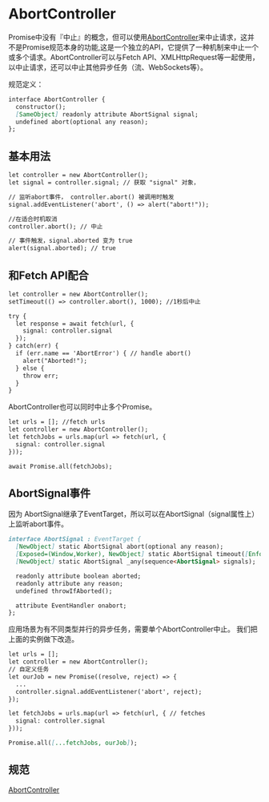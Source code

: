 # AbortController
Promise中没有『中止』的概念，但可以使用[AbortController](https://developer.mozilla.org/zh-CN/docs/Web/API/AbortController)来中止请求，这并不是Promise规范本身的功能,这是一个独立的API，它提供了一种机制来中止一个或多个请求。AbortController可以与Fetch API、XMLHttpRequest等一起使用，以中止请求，还可以中止其他异步任务（流、WebSockets等）。

规范定义：
```md
interface AbortController {
  constructor();
  [SameObject] readonly attribute AbortSignal signal;
  undefined abort(optional any reason);
};
```
## 基本用法
```md
let controller = new AbortController();
let signal = controller.signal; // 获取 "signal" 对象，

// 监听abort事件， controller.abort() 被调用时触发
signal.addEventListener('abort', () => alert("abort!"));

//在适合时机取消
controller.abort(); // 中止

// 事件触发，signal.aborted 变为 true
alert(signal.aborted); // true
```
## 和Fetch API配合
```md
let controller = new AbortController();
setTimeout(() => controller.abort(), 1000); //1秒后中止

try {
  let response = await fetch(url, {
    signal: controller.signal
  });
} catch(err) {
  if (err.name == 'AbortError') { // handle abort()
    alert("Aborted!");
  } else {
    throw err;
  }
}
```
AbortController也可以同时中止多个Promise。
```md
let urls = []; //fetch urls
let controller = new AbortController();
let fetchJobs = urls.map(url => fetch(url, {
  signal: controller.signal
}));

await Promise.all(fetchJobs);
```

## AbortSignal事件
因为 AbortSignal继承了EventTarget，所以可以在AbortSignal（signal属性上）上监听abort事件。

```md
interface AbortSignal : EventTarget {
  [NewObject] static AbortSignal abort(optional any reason);
  [Exposed=(Window,Worker), NewObject] static AbortSignal timeout([EnforceRange] unsigned long long milliseconds);
  [NewObject] static AbortSignal _any(sequence<AbortSignal> signals);

  readonly attribute boolean aborted;
  readonly attribute any reason;
  undefined throwIfAborted();

  attribute EventHandler onabort;
};
```
应用场景为有不同类型并行的异步任务，需要单个AbortController中止。
我们把上面的实例做下改造。
```md
let urls = [];
let controller = new AbortController();
// 自定义任务
let ourJob = new Promise((resolve, reject) => {
  ...
  controller.signal.addEventListener('abort', reject);
});

let fetchJobs = urls.map(url => fetch(url, { // fetches
  signal: controller.signal
}));

Promise.all([...fetchJobs, ourJob]);
```


## 规范
[AbortController](https://dom.spec.whatwg.org/#abortcontroller)
